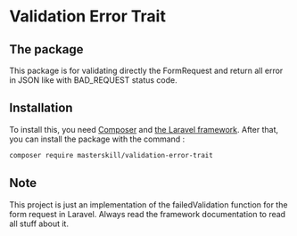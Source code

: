 # Validation Error Trait

## The package

This package is for validating directly the FormRequest and return all error in JSON like with BAD_REQUEST status code.

## Installation

To install this, you need [Composer](https://getcomposer.org/) and [ the Laravel framework](https://laravel.com/).
After that, you can install the package with the command :

```bash
composer require masterskill/validation-error-trait
```

## Note

This project is just an implementation of the failedValidation function for the form request in Laravel. Always read the framework documentation to read all stuff about it.
